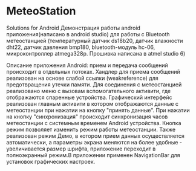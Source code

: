 # MeteoStation
Solutions for Android
Демонстрация работы android приложения(написано в android studio) для работы с Bluetooth метеостанцией (температурный датчик ds18b20, датчик влажности dht22, датчик давления bmp180, bluetooth-модуль hc-06, микроконтроллер atmega328p. Прошивка написана в atmel studio 6)

Описание приложения Android: прием и передача сообщений происходит в отдельных потоках. Хандлер для приема сообщений реализован на основе слабой ссылки (weakreference) для предотвращения утечки памяти. Для соединения с метеостанцией реализовано меню с вызовам вспомогательного активити, где отображаются спаренные устройства. Графический интерфейс реализован главным активити в котором отображаются данные с метеостанции при нажатии на кнопку "принять данные". При нажатии на кнопку "синхронизация" происходит синхронизация часов метеостанции с системным временем Android устройства. Кнопка режим позволяет изменить режим работы метеостанции. Также реализован режим Демо, в котором прием данных осуществляется автоматически, а параметры экрана меняются на более удобные - увеличивается размер шрифта, приложение переходит в полноэкранный режим.В приложении применен NavigationBar для установок графических настроек.

